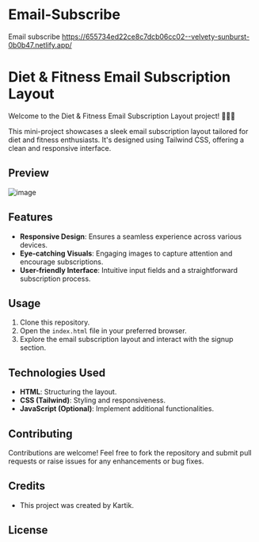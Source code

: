 # Email-Subscribe
Email subscribe
https://655734ed22ce8c7dcb06cc02--velvety-sunburst-0b0b47.netlify.app/

# Diet & Fitness Email Subscription Layout

Welcome to the Diet & Fitness Email Subscription Layout project! 🏋️‍♂️📧

This mini-project showcases a sleek email subscription layout tailored for diet and fitness enthusiasts. It's designed using Tailwind CSS, offering a clean and responsive interface.

## Preview

![image](https://github.com/kartik294/Email-Subscribe/assets/82908023/1b793120-fdc3-4b49-91d8-eebe54967a97)


## Features

- **Responsive Design**: Ensures a seamless experience across various devices.
- **Eye-catching Visuals**: Engaging images to capture attention and encourage subscriptions.
- **User-friendly Interface**: Intuitive input fields and a straightforward subscription process.

## Usage

1. Clone this repository.
2. Open the `index.html` file in your preferred browser.
3. Explore the email subscription layout and interact with the signup section.

## Technologies Used

- **HTML**: Structuring the layout.
- **CSS (Tailwind)**: Styling and responsiveness.
- **JavaScript (Optional)**: Implement additional functionalities.

## Contributing

Contributions are welcome! Feel free to fork the repository and submit pull requests or raise issues for any enhancements or bug fixes.

## Credits

- This project was created by Kartik.


## License
